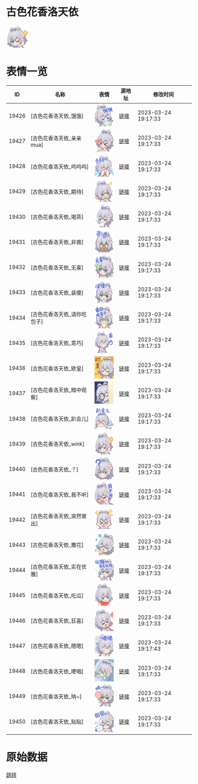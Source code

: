 # 古色花香洛天依

<img src="./cover.png" height="60" alt="cover" />

# 表情一览

|ID|名称|表情|源地址|修改时间|
|----|----|----|----|----|
|19426|[古色花香洛天依_饿饿]|<img src="./pic/019426_%5B古色花香洛天依_饿饿%5D.png" height="60" alt="饿饿"/>|[链接](https://i0.hdslb.com/bfs/garb/item/950cc2b2797eb0d8e3a2f88f8c020afd6685e279.png)|2023-03-24 19:17:33|
|19427|[古色花香洛天依_亲亲mua]|<img src="./pic/019427_%5B古色花香洛天依_亲亲mua%5D.png" height="60" alt="亲亲mua"/>|[链接](https://i0.hdslb.com/bfs/garb/item/a91642a0e6d053acbb6616cb3d9bcbd3a381ddd6.png)|2023-03-24 19:17:33|
|19428|[古色花香洛天依_呜呜呜]|<img src="./pic/019428_%5B古色花香洛天依_呜呜呜%5D.png" height="60" alt="呜呜呜"/>|[链接](https://i0.hdslb.com/bfs/garb/item/4d45fc3df977d5b50c1562149afb15bc1aa1674a.png)|2023-03-24 19:17:33|
|19429|[古色花香洛天依_期待]|<img src="./pic/019429_%5B古色花香洛天依_期待%5D.png" height="60" alt="期待"/>|[链接](https://i0.hdslb.com/bfs/garb/item/9411ae257748b157322ccdde03cdbd9f59968cbd.png)|2023-03-24 19:17:33|
|19430|[古色花香洛天依_喝茶]|<img src="./pic/019430_%5B古色花香洛天依_喝茶%5D.png" height="60" alt="喝茶"/>|[链接](https://i0.hdslb.com/bfs/garb/item/34b92a29cc7d9a4dde5c0f506eb371425cb797f6.png)|2023-03-24 19:17:33|
|19431|[古色花香洛天依_非酋]|<img src="./pic/019431_%5B古色花香洛天依_非酋%5D.png" height="60" alt="非酋"/>|[链接](https://i0.hdslb.com/bfs/garb/item/6eb3f26ae7c7bc09b113f7c1d3fd6e4411cba7ba.png)|2023-03-24 19:17:33|
|19432|[古色花香洛天依_无辜]|<img src="./pic/019432_%5B古色花香洛天依_无辜%5D.png" height="60" alt="无辜"/>|[链接](https://i0.hdslb.com/bfs/garb/item/7cddd1e52a2af22dcf0687e96f2a3b5bd063d724.png)|2023-03-24 19:17:33|
|19433|[古色花香洛天依_装傻]|<img src="./pic/019433_%5B古色花香洛天依_装傻%5D.png" height="60" alt="装傻"/>|[链接](https://i0.hdslb.com/bfs/garb/item/dd727af25341e3a35c635062ed53b348d8434b0b.png)|2023-03-24 19:17:33|
|19434|[古色花香洛天依_请你吃包子]|<img src="./pic/019434_%5B古色花香洛天依_请你吃包子%5D.png" height="60" alt="请你吃包子"/>|[链接](https://i0.hdslb.com/bfs/garb/item/bd7d7eafe538d8c7c0670bb7e00b7a906ca7b66e.png)|2023-03-24 19:17:33|
|19435|[古色花香洛天依_乖巧]|<img src="./pic/019435_%5B古色花香洛天依_乖巧%5D.png" height="60" alt="乖巧"/>|[链接](https://i0.hdslb.com/bfs/garb/item/ef2a2f95645e405af1ceb01c0e333342a1d90eb6.png)|2023-03-24 19:17:33|
|19436|[古色花香洛天依_欧皇]|<img src="./pic/019436_%5B古色花香洛天依_欧皇%5D.png" height="60" alt="欧皇"/>|[链接](https://i0.hdslb.com/bfs/garb/item/32c79a09fef52510377cec64d85ea91503036e5f.png)|2023-03-24 19:17:33|
|19437|[古色花香洛天依_暗中观察]|<img src="./pic/019437_%5B古色花香洛天依_暗中观察%5D.png" height="60" alt="暗中观察"/>|[链接](https://i0.hdslb.com/bfs/garb/item/107a9aae16b3f0805c91fa0989324e2b1ef809ca.png)|2023-03-24 19:17:33|
|19438|[古色花香洛天依_趴会儿]|<img src="./pic/019438_%5B古色花香洛天依_趴会儿%5D.png" height="60" alt="趴会儿"/>|[链接](https://i0.hdslb.com/bfs/garb/item/5ab30c98c5366046b1fbf00292394b78956cfbd0.png)|2023-03-24 19:17:33|
|19439|[古色花香洛天依_wink]|<img src="./pic/019439_%5B古色花香洛天依_wink%5D.png" height="60" alt="wink"/>|[链接](https://i0.hdslb.com/bfs/garb/item/a9a0332f0a2cabaf7b1e099c6897689e421ee12a.png)|2023-03-24 19:17:33|
|19440|[古色花香洛天依_？]|<img src="./pic/019440_%5B古色花香洛天依_？%5D.png" height="60" alt="？"/>|[链接](https://i0.hdslb.com/bfs/garb/item/7c67fed44c9c96f158c5e2393b48a4a8aef3d33a.png)|2023-03-24 19:17:33|
|19441|[古色花香洛天依_我不听]|<img src="./pic/019441_%5B古色花香洛天依_我不听%5D.png" height="60" alt="我不听"/>|[链接](https://i0.hdslb.com/bfs/garb/item/34b841e1f2e8983c14634def9887f65f641adbfd.png)|2023-03-24 19:17:33|
|19442|[古色花香洛天依_突然冒出]|<img src="./pic/019442_%5B古色花香洛天依_突然冒出%5D.png" height="60" alt="突然冒出"/>|[链接](https://i0.hdslb.com/bfs/garb/item/2ae3f32ed6678677c8c0ed3812b10b81571e0c68.png)|2023-03-24 19:17:33|
|19443|[古色花香洛天依_撒花]|<img src="./pic/019443_%5B古色花香洛天依_撒花%5D.png" height="60" alt="撒花"/>|[链接](https://i0.hdslb.com/bfs/garb/item/ba344fa47780d11bcf242fd85d5f896b98e19893.png)|2023-03-24 19:17:33|
|19444|[古色花香洛天依_实在优雅]|<img src="./pic/019444_%5B古色花香洛天依_实在优雅%5D.png" height="60" alt="实在优雅"/>|[链接](https://i0.hdslb.com/bfs/garb/item/c5d386d162e445e3dc2a49ad8dbb354e43b818aa.png)|2023-03-24 19:17:33|
|19445|[古色花香洛天依_吃瓜]|<img src="./pic/019445_%5B古色花香洛天依_吃瓜%5D.png" height="60" alt="吃瓜"/>|[链接](https://i0.hdslb.com/bfs/garb/item/082ca71286ad3697e7f999d536f3beb6085d42b6.png)|2023-03-24 19:17:33|
|19446|[古色花香洛天依_狂喜]|<img src="./pic/019446_%5B古色花香洛天依_狂喜%5D.png" height="60" alt="狂喜"/>|[链接](https://i0.hdslb.com/bfs/garb/item/9f6bc0b6e7b69402561aa8d8084292bf61bd1742.png)|2023-03-24 19:17:33|
|19447|[古色花香洛天依_嗯嗯]|<img src="./pic/019447_%5B古色花香洛天依_嗯嗯%5D.png" height="60" alt="嗯嗯"/>|[链接](https://i0.hdslb.com/bfs/garb/item/b26dbce4a1d89365c1f68570f914d4c705e3c54f.png)|2023-03-24 19:17:43|
|19448|[古色花香洛天依_哽咽]|<img src="./pic/019448_%5B古色花香洛天依_哽咽%5D.png" height="60" alt="哽咽"/>|[链接](https://i0.hdslb.com/bfs/garb/item/c067d26a81c21bc114b9b23d55455e5cc832508b.png)|2023-03-24 19:17:33|
|19449|[古色花香洛天依_呐~]|<img src="./pic/019449_%5B古色花香洛天依_呐~%5D.png" height="60" alt="呐~"/>|[链接](https://i0.hdslb.com/bfs/garb/item/93b04b7be865fde04a22200204d39e3cb07f924f.png)|2023-03-24 19:17:33|
|19450|[古色花香洛天依_贴贴]|<img src="./pic/019450_%5B古色花香洛天依_贴贴%5D.png" height="60" alt="贴贴"/>|[链接](https://i0.hdslb.com/bfs/garb/item/14830657a12203a0eecec49885447b931608c4ea.png)|2023-03-24 19:17:33|

# 原始数据

[跳转](./raw.json)


